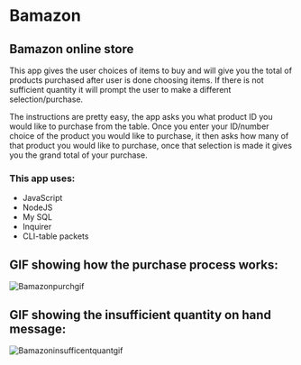 # Bamazon

## Bamazon online store

This app gives the user choices of items to buy and will give you the total of products purchased after user is done choosing items. If there is not sufficient quantity it will prompt the user to make a different selection/purchase.

The instructions are pretty easy, the app asks you what product ID you would like to purchase from the table. Once you enter your ID/number choice of the product you would like to purchase, it then asks how many of that product you would like to purchase, once that selection is made it gives you the grand total of your purchase.

### This app uses:
- JavaScript
- NodeJS
- My SQL
- Inquirer
- CLI-table packets


## GIF showing how the purchase process works:
![Bamazonpurchgif](https://user-images.githubusercontent.com/47544368/55356739-728bba00-5499-11e9-8b5e-da121dadbb1c.gif)

## GIF showing the insufficient quantity on hand message:
![Bamazoninsufficentquantgif](https://user-images.githubusercontent.com/47544368/55356775-833c3000-5499-11e9-81e9-390735a360e0.gif)

